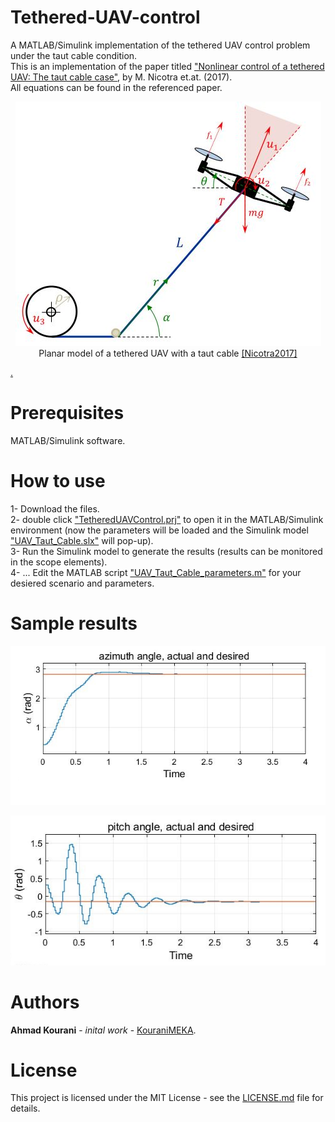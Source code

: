 # Tethered-UAV-control
A MATLAB/Simulink implementation of the tethered UAV control problem under the taut cable condition. <br />
This is an implementation of the paper titled ["Nonlinear control of a tethered UAV: The taut cable case"](https://www.sciencedirect.com/science/article/pii/S000510981630526X?via%3Dihub), by M. Nicotra et.at. (2017). <br />
All equations can be found in the referenced paper.

<p align="center">
  <img src="https://github.com/KouraniMEKA/Tethered-UAV-control/blob/master/images/Tethered_UAV.JPG">
  <br />
  Planar model of a tethered UAV with a taut cable <a href="https://www.sciencedirect.com/science/article/pii/S000510981630526X?via%3Dihub">[Nicotra2017]
</p>
  
[.](https://) 
  
# Prerequisites
MATLAB/Simulink software.

# How to use
1- Download the files. <br />
2- double click ["TetheredUAVControl.prj"](https://github.com/KouraniMEKA/Tethered-UAV-control/blob/master/TetheredUAVControl.prj) to open it in the MATLAB/Simulink environment (now the parameters will be loaded and the Simulink model ["UAV_Taut_Cable.slx"](https://github.com/KouraniMEKA/Tethered-UAV-control/blob/master/UAV_Taut_Cable.slx) will pop-up). <br />
3- Run the Simulink model to generate the results (results can be monitored in the scope elements). <br />
4- ... Edit the MATLAB script ["UAV_Taut_Cable_parameters.m"](https://github.com/KouraniMEKA/Tethered-UAV-control/blob/master/UAV_Taut_Cable_parameters.m) for your desiered scenario and parameters.

# Sample results
<p align="center">
  <img src="https://github.com/KouraniMEKA/Tethered-UAV-control/blob/master/images/alpha.JPG">
  <br />
</p>

<p align="center">
  <img src="https://github.com/KouraniMEKA/Tethered-UAV-control/blob/master/images/theta.JPG">
  <br />
</p>

# Authors
**Ahmad Kourani** - *inital work* - [KouraniMEKA](https://github.com/KouraniMEKA).

# License
This project is licensed under the MIT License - see the [LICENSE.md](https://github.com/KouraniMEKA/Tethered-UAV-control/blob/master/LICENSE) file for details.
 
